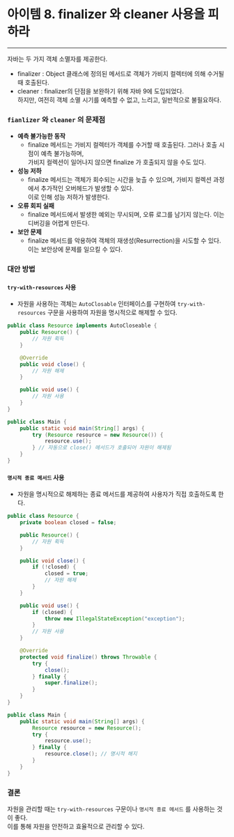 # 아이템 8. finalizer 와 cleaner 사용을 피하라

------

자바는 두 가지 객체 소멸자를 제공한다.

- finalizer : Object 클래스에 정의된 메서드로 객체가 가비지 컬렉터에 의해 수거될 때 호출된다.
- cleaner : finalizer의 단점을 보완하기 위해 자바 9에 도입되었다.  
  하지만, 여전히 객체 소멸 시기를 예측할 수 없고, 느리고, 일반적으로 불필요하다.

### `fianlizer` 와 `cleaner` 의 문제점

- **예측 불가능한 동작**
    - finalize 메서드는 가비지 컬렉터가 객체를 수거할 때 호출된다. 그러나 호출 시점이 예측 불가능하며,  
      가비지 컬렉션이 일어나지 않으면 finalize 가 호출되지 않을 수도 있다.
- **성능 저하**
    - finalize 메서드는 객체가 회수되는 시간을 늦츨 수 있으며, 가비지 컬렉션 과정에서 추가적인 오버헤드가 발생할 수 있다.  
      이로 인해 성능 저하가 발생한다.
- **오류 회피 실패**
    - finalize 메서드에서 발생한 예외는 무시되며, 오류 로그를 남기지 않는다. 이는 디버깅을 어렵게 만든다.
- **보안 문제**
    - finalize 메서드를 악용하여 객체의 재생성(Resurrection)을 시도할 수 있다. 이는 보안상에 문제를 일으킬 수 있다.

### 대안 방법

#### `try-with-resources` 사용

- 자원을 사용하는 객체는 `AutoClosable` 인터페이스를 구현하여 `try-with-resources` 구문을 사용하여 자원을 명시적으로 해제할 수 있다.

```Java
public class Resource implements AutoCloseable {
    public Resource() {
        // 자원 획득
    }

    @Override
    public void close() {
        // 자원 해제
    }

    public void use() {
        // 자원 사용
    }
}
```

```Java
public class Main {
    public static void main(String[] args) {
        try (Resource resource = new Resource()) {
            resource.use();
        } // 자동으로 close() 메서드가 호출되어 자원이 해제됨
    }
}
```

#### `명시적 종료 메서드` 사용

- 자원을 명시적으로 해제하는 종료 메서드를 제공하여 사용자가 직접 호출하도록 한다.

```Java
public class Resource {
    private boolean closed = false;

    public Resource() {
        // 자원 획득
    }

    public void close() {
        if (!closed) {
            closed = true;
            // 자원 해제
        }
    }

    public void use() {
        if (closed) {
            throw new IllegalStateException("exception");
        }
        // 자원 사용
    }

    @Override
    protected void finalize() throws Throwable {
        try {
            close();
        } finally {
            super.finalize();
        }
    }
}
```

```Java
public class Main {
    public static void main(String[] args) {
        Resource resource = new Resource();
        try {
            resource.use();
        } finally {
            resource.close(); // 명시적 해지
        }
    }
}
```

### 결론

자원을 관리할 때는 `try-with-resources` 구문이나 `명시적 종료 메서드` 를 사용하는 것이 좋다.  
이를 통해 자원을 안전하고 효율적으로 관리할 수 있다.
